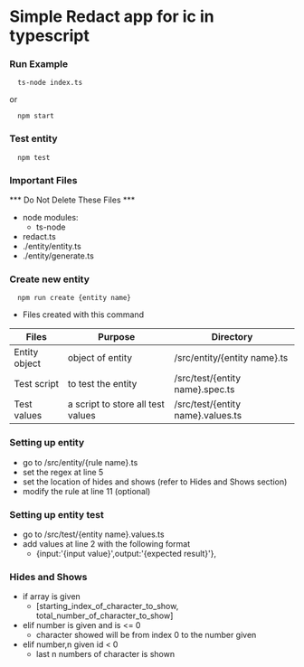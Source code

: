 # Simple Redact app for ic in typescript

### Run Example
```
  ts-node index.ts
```
or
```
  npm start
```

### Test entity
```
  npm test
```

### Important Files
*** Do Not Delete These Files ***
- node modules:
  - ts-node
- redact.ts
- ./entity/entity.ts
- ./entity/generate.ts

### Create new entity
```
  npm run create {entity name}
```
- Files created with this command

| Files | Purpose | Directory |
| --- | --- | --- |
| Entity object | object of entity | /src/entity/{entity name}.ts |
| Test script | to test the entity | /src/test/{entity name}.spec.ts |
| Test values | a script to store all test values | /src/test/{entity name}.values.ts |

### Setting up entity
- go to /src/entity/{rule name}.ts
- set the regex at line 5
- set the location of hides and shows (refer to Hides and Shows section)
- modify the rule at line 11 (optional)

### Setting up entity test
- go to /src/test/{entity name}.values.ts
- add values at line 2 with the following format
  - {input:'{input value}',output:'{expected result}'},

### Hides and Shows
- if array is given
  - [starting_index_of_character_to_show, total_number_of_character_to_show]
- elif number is given and is <= 0
  - character showed will be from index 0 to the number given
- elif number,n given  id < 0
  - last n numbers of character is shown
